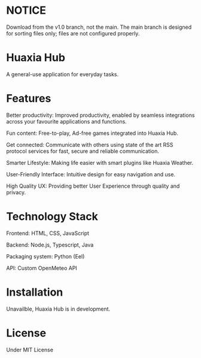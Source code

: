 # NOTICE

Download from the v1.0 branch, not the main. The main branch is designed for sorting files only; files are not configured properly.

# Huaxia Hub

A general-use application for everyday tasks.

# Features
Better productivity: Improved productivity, enabled by seamless integrations across your favourite applications and functions.

Fun content: Free-to-play, Ad-free games integrated into Huaxia Hub.

Get connected: Communicate with others using state of the art RSS
protocol services for fast, secure and reliable communication.

Smarter Lifestyle: Making life easier with smart plugins like Huaxia Weather.

User-Friendly Interface: Intuitive design for easy navigation and use.

High Quality UX: Providing better User Experience through quality and privacy.

# Technology Stack
Frontend: HTML, CSS, JavaScript

Backend: Node.js, Typescript, Java

Packaging system: Python (Eel)

API: Custom OpenMeteo API

# Installation

Unavailble, Huaxia Hub is in development.

# License

Under MIT License
